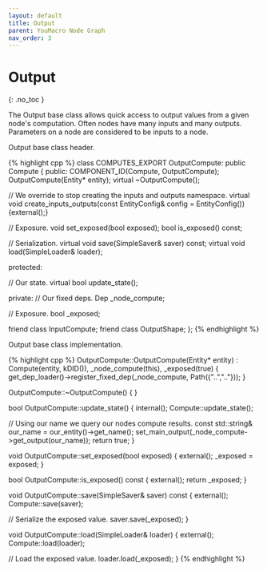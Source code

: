 ```yaml
---
layout: default
title: Output
parent: YouMacro Node Graph
nav_order: 3
---
```


# Output
{: .no_toc }

The Output base class allows quick access to output values from a given node's computation. Often nodes have many inputs and many outputs. Parameters on a node are considered to be inputs to a node.

Output base class header.

{% highlight cpp %}
class COMPUTES_EXPORT OutputCompute: public Compute {
 public:
  COMPONENT_ID(Compute, OutputCompute);
  OutputCompute(Entity* entity);
  virtual ~OutputCompute();

  // We override to stop creating the inputs and outputs namespace.
  virtual void create_inputs_outputs(const EntityConfig& config = EntityConfig()) {external();}

  // Exposure.
  void set_exposed(bool exposed);
  bool is_exposed() const;

  // Serialization.
  virtual void save(SimpleSaver& saver) const;
  virtual void load(SimpleLoader& loader);

 protected:

  // Our state.
  virtual bool update_state();

 private:
  // Our fixed deps.
  Dep<Compute> _node_compute;

  // Exposure.
  bool _exposed;

  friend class InputCompute;
  friend class OutputShape;
};
{% endhighlight %}

Output base class implementation.

{% highlight cpp %}
OutputCompute::OutputCompute(Entity* entity)
    : Compute(entity, kDID()),
      _node_compute(this),
      _exposed(true) {
  get_dep_loader()->register_fixed_dep(_node_compute, Path({"..",".."}));
}

OutputCompute::~OutputCompute() {
}

bool OutputCompute::update_state() {
  internal();
  Compute::update_state();

  // Using our name we query our nodes compute results.
  const std::string& our_name = our_entity()->get_name();
  set_main_output(_node_compute->get_output(our_name));
  return true;
}

void OutputCompute::set_exposed(bool exposed) {
  external();
  _exposed = exposed;
}

bool OutputCompute::is_exposed() const {
  external();
  return _exposed;
}

void OutputCompute::save(SimpleSaver& saver) const {
  external();
  Compute::save(saver);

  // Serialize the exposed value.
  saver.save(_exposed);
}

void OutputCompute::load(SimpleLoader& loader) {
  external();
  Compute::load(loader);

  // Load the exposed value.
  loader.load(_exposed);
}
{% endhighlight %}

